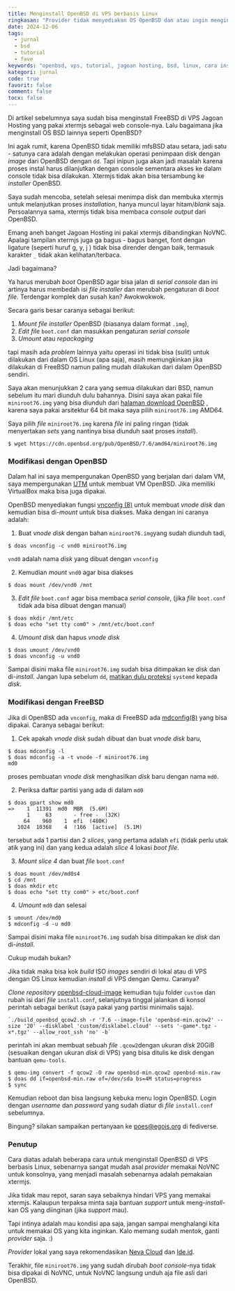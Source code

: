 ```yaml
---
title: Menginstall OpenBSD di VPS berbasis Linux
ringkasan: "Provider tidak menyediakan OS OpenBSD dan atau ingin menginstall sendiri?"
date: 2024-12-06
tags:
  - jurnal
  - bsd
  - tutorial
  - fave
keywords: "openbsd, vps, tutorial, jagoan hosting, bsd, linux, cara install, xtermjs"
kategori: jurnal
code: true
favorit: false
comment: false
tocx: false
---
```



Di artikel sebelumnya saya sudah bisa menginstall FreeBSD di VPS Jagoan Hosting yang pakai xtermjs sebagai web console-nya. Lalu bagaimana jika menginstall OS BSD lainnya seperti OpenBSD?

Ini agak rumit, karena OpenBSD tidak memiliki mfsBSD atau setara, jadi satu - satunya cara adalah dengan melakukan operasi penimpaan disk dengan _image_ dari OpenBSD dengan `dd`. Tapi inipun juga akan jadi masalah karena proses instal harus dilanjutkan dengan console sementara akses ke dalam console tidak bisa dilakukan. Xtermjs tidak akan bisa tersambung ke _installer_ OpenBSD.

Saya sudah mencoba, setelah selesai menimpa disk dan membuka xtermjs untuk melanjutkan proses _installation_, hanya muncul layar hitam/_blank_ saja. Persoalannya sama, xtermjs tidak bisa membaca _console output_ dari OpenBSD.

Emang aneh banget Jagoan Hosting ini pakai xtermjs dibandingkan NoVNC. Apalagi tampilan xtermjs juga ga bagus - bagus banget, font dengan ligature (seperti huruf g, y, j ) tidak bisa dirender dengan baik, termasuk karakter `_` tidak akan kelihatan/terbaca.

Jadi bagaimana?

Ya harus merubah _boot_ OpenBSD agar bisa jalan di _serial console_ dan ini artinya harus membedah isi _file installer_ dan merubah pengaturan di _boot file_. Terdengar komplek dan susah kan? Awokwokwok.

Secara garis besar caranya sebagai berikut:
1. _Mount file installer_ OpenBSD (biasanya dalam format `.img`),
2. _Edit file_ `boot.conf` dan masukkan pengaturan _serial console_
3. _Umount_ atau _repackaging_

tapi masih ada _problem_ lainnya yaitu operasi ini tidak bisa (sulit) untuk dilakukan dari dalam OS Linux (apa saja), masih memungkinkan jika dilakukan di FreeBSD namun paling mudah dilakukan dari dalam OpenBSD sendiri.

Saya akan menunjukkan 2 cara yang semua dilakukan dari BSD, namun sebelum itu mari diunduh dulu bahannya. Disini saya akan pakai file `miniroot76.img` yang bisa diunduh dari [halaman download OpenBSD](https://www.openbsd.org/faq/faq4.html#Download) , karena saya pakai arsitektur 64 bit maka saya pilih `miniroot76.img` AMD64.

Saya pilih _file_ `miniroot76.img` karena _file_ ini paling ringan (tidak menyertakan _sets_ yang nantinya bisa diunduh saat proses _install_).

```shell-session
$ wget https://cdn.openbsd.org/pub/OpenBSD/7.6/amd64/miniroot76.img
```

### Modifikasi dengan OpenBSD

Dalam hal ini saya mempergunakan OpenBSD yang berjalan dari dalam VM, saya mempergunakan [UTM](https://mac.getutm.app/) untuk membuat VM OpenBSD. Jika memiliki VirtualBox maka bisa juga dipakai.

OpenBSD menyediakan fungsi [vnconfig (8)](https://man.openbsd.org/vnconfig) untuk membuat _vnode disk_ dan kemudian bisa di-_mount_ untuk bisa diakses. Maka dengan ini caranya adalah:

1. Buat _vnode disk_ dengan bahan `miniroot76.img`yang sudah diunduh tadi,
```shell-session
$ doas vnconfig -c vnd0 miniroot76.img
```
`vnd0` adalah nama _disk_ yang dibuat dengan `vnconfig`

2. Kemudian _mount_ `vnd0` agar bisa diakses
```shell-session
$ doas mount /dev/vnd0 /mnt
```

3. _Edit file_ `boot.conf` agar bisa membaca _serial console_, (jika _file_ `boot.conf` tidak ada bisa dibuat dengan manual)
```shell-session
$ doas mkdir /mnt/etc
$ doas echo "set tty com0" > /mnt/etc/boot.conf
```

4. _Umount disk_ dan hapus _vnode disk_
```shell-session
$ doas umount /dev/vnd0
$ doas vnconfig -u vnd0
```

Sampai disini maka file `miniroot76.img` sudah bisa ditimpakan ke _disk_ dan di-_install_. Jangan lupa sebelum `dd`, [matikan dulu proteksi](/jurnal/menginstall-freebsd-di-vps-berbasis-linux/#postnotes-systemd) `systemd` kepada _disk_.

### Modifikasi dengan FreeBSD

Jika di OpenBSD ada `vnconfig`, maka di FreeBSD ada [mdconfig(8)](https://man.freebsd.org/cgi/man.cgi?mdconfig(8)) yang bisa dipakai. Caranya sebagai berikut:

1. Cek apakah _vnode disk_ sudah dibuat dan buat _vnode disk_ baru,
```shell-session
$ doas mdconfig -l
$ doas mdconfig -a -t vnode -f miniroot76.img
md0
```
proses pembuatan _vnode disk_ menghasilkan _disk_ baru dengan nama `md0`.

2. Periksa daftar partisi yang ada di dalam `md0`
```shell-session
$ doas gpart show md0
=>    1  11391  md0  MBR  (5.6M)
      1     63       - free -  (32K)
     64    960    1  efi  (480K)
   1024  10368    4  !166  [active]  (5.1M)
```
tersebut ada 1 partisi dan 2 _slices_, yang pertama adalah `efi` (tidak perlu utak atik yang ini) dan yang kedua adalah _slice_ 4 lokasi _boot file_.

3. _Mount slice 4_ dan buat _file_ `boot.conf`
```shell-session
$ doas mount /dev/md0s4
$ cd /mnt
$ doas mkdir etc
$ doas echo "set tty com0" > etc/boot.conf
```

4. _Umount_ `md0` dan selesai
```shell-session
$ umount /dev/md0
$ mdconfig -d -u md0
```

Sampai disini maka file `miniroot76.img` sudah bisa ditimpakan ke _disk_ dan di-_install_.

Cukup mudah bukan?

Jika tidak maka bisa kok _build_ ISO _images_ sendiri di lokal atau di VPS dengan OS Linux kemudian _install_ di VPS dengan Qemu. Caranya?

_Clone repository_ [openbsd-cloud-image](https://github.com/hcartiaux/openbsd-cloud-image) kemudian tuju folder `custom` dan rubah isi dari _file_ `install.conf`, selanjutnya tinggal jalankan di konsol perintah sebagai berikut (saya pakai yang partisi minimalis saja).

```shell-session
`./build_openbsd_qcow2.sh -r '7.6 --image-file 'openbsd-min.qcow2' --size '20' --disklabel 'custom/disklabel.cloud' --sets '-game*.tgz -x*.tgz' --allow_root_ssh 'no' -b`
```

perintah ini akan membuat sebuah _file_ `.qcow2`dengan ukuran _disk_ 20GiB (sesuaikan dengan ukuran _disk_ di VPS) yang bisa ditulis ke disk dengan bantuan `qemu-tools`.

```shell-session
$ qemu-img convert -f qcow2 -O raw openbsd-min.qcow2 openbsd-min.raw
$ doas dd if=openbsd-min.raw of=/dev/sda bs=4M status=progress
$ sync
```

Kemudian reboot dan bisa langsung kebuka menu login OpenBSD. Login dengan _username_ dan _password_ yang sudah diatur di _file_ `install.conf` sebelumnya.

Bingung? silakan sampaikan pertanyaan ke [poes@egois.org](https://sok.egois.org) di fediverse.

### Penutup

Cara diatas adalah beberapa cara untuk menginstall OpenBSD di VPS berbasis Linux, sebenarnya sangat mudah asal _provider_ memakai NoVNC untuk konsolnya, yang menjadi masalah sebenarnya adalah pemakaian xtermjs.

Jika tidak mau repot, saran saya sebaiknya hindari VPS yang memakai xtermjs. Kalaupun terpaksa minta saja bantuan _support_ untuk meng-_install_-kan OS yang diinginan (jika _support_ mau).

Tapi intinya adalah mau kondisi apa saja, jangan sampai menghalangi kita untuk memakai OS yang kita inginkan. Kalo memang sudah mentok, ganti _provider_ saja. :)

_Provider_ lokal yang saya rekomendasikan [Neva Cloud](https://nevacloud.com) dan [Ide.id](https://ide.id).

Terakhir, file `miniroot76.img` yang sudah dirubah *boot console*-nya tidak bisa dipakai di NoVNC, untuk NoVNC langsung unduh aja file asli dari OpenBSD.
